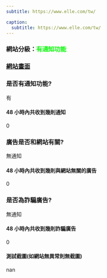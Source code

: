 ```yaml
---
subtitle: https://www.elle.com/tw/

caption:
  subtitle: https://www.elle.com/tw/
---
```


<h3>網站分級：<font color="#00FF00">有通知功能</font></h3>

### [網站畫面](https://www.elle.com/tw/)
### 是否有通知功能?
有

#### 48 小時內共收到幾則通知
0

### 廣告是否和網站有關?
無通知

#### 48 小時內共收到幾則與網站無關的廣告
0

### 是否為詐騙廣告?
無通知

#### 48 小時內共收到幾則詐騙廣告
0

#### 測試截圖(如網站無異常則無截圖)
nan

